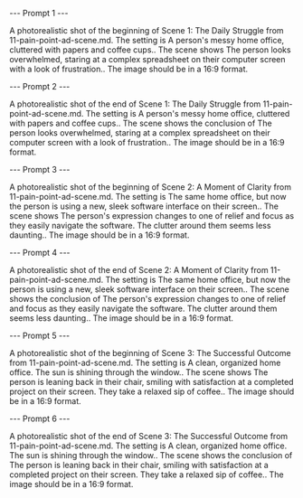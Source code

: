 --- Prompt 1 ---

A photorealistic shot of the beginning of Scene 1: The Daily Struggle from 11-pain-point-ad-scene.md.
The setting is A person's messy home office, cluttered with papers and coffee cups..
The scene shows The person looks overwhelmed, staring at a complex spreadsheet on their computer screen with a look of frustration..
The image should be in a 16:9 format.

--- Prompt 2 ---

A photorealistic shot of the end of Scene 1: The Daily Struggle from 11-pain-point-ad-scene.md.
The setting is A person's messy home office, cluttered with papers and coffee cups..
The scene shows the conclusion of The person looks overwhelmed, staring at a complex spreadsheet on their computer screen with a look of frustration..
The image should be in a 16:9 format.

--- Prompt 3 ---

A photorealistic shot of the beginning of Scene 2: A Moment of Clarity from 11-pain-point-ad-scene.md.
The setting is The same home office, but now the person is using a new, sleek software interface on their screen..
The scene shows The person's expression changes to one of relief and focus as they easily navigate the software. The clutter around them seems less daunting..
The image should be in a 16:9 format.

--- Prompt 4 ---

A photorealistic shot of the end of Scene 2: A Moment of Clarity from 11-pain-point-ad-scene.md.
The setting is The same home office, but now the person is using a new, sleek software interface on their screen..
The scene shows the conclusion of The person's expression changes to one of relief and focus as they easily navigate the software. The clutter around them seems less daunting..
The image should be in a 16:9 format.

--- Prompt 5 ---

A photorealistic shot of the beginning of Scene 3: The Successful Outcome from 11-pain-point-ad-scene.md.
The setting is A clean, organized home office. The sun is shining through the window..
The scene shows The person is leaning back in their chair, smiling with satisfaction at a completed project on their screen. They take a relaxed sip of coffee..
The image should be in a 16:9 format.

--- Prompt 6 ---

A photorealistic shot of the end of Scene 3: The Successful Outcome from 11-pain-point-ad-scene.md.
The setting is A clean, organized home office. The sun is shining through the window..
The scene shows the conclusion of The person is leaning back in their chair, smiling with satisfaction at a completed project on their screen. They take a relaxed sip of coffee..
The image should be in a 16:9 format.

